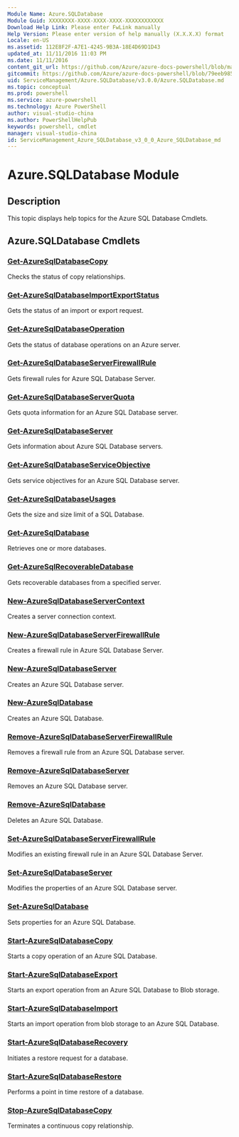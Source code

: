 ```yaml
---
Module Name: Azure.SQLDatabase
Module Guid: XXXXXXXX-XXXX-XXXX-XXXX-XXXXXXXXXXXX
Download Help Link: Please enter FwLink manually
Help Version: Please enter version of help manually (X.X.X.X) format
Locale: en-US
ms.assetid: 112E8F2F-A7E1-4245-9B3A-18E4D69D1D43
updated_at: 11/11/2016 11:03 PM
ms.date: 11/11/2016
content_git_url: https://github.com/Azure/azure-docs-powershell/blob/master/azureps-cmdlets-docs/ServiceManagement/Azure.SQLDatabase/v3.0.0/Azure.SQLDatabase.md
gitcommit: https://github.com/Azure/azure-docs-powershell/blob/79eeb985ea480979357fb4695832a0c3d29a48bf/azureps-cmdlets-docs/ServiceManagement/Azure.SQLDatabase/v3.0.0/Azure.SQLDatabase.md
uid: ServiceManagement/Azure.SQLDatabase/v3.0.0/Azure.SQLDatabase.md
ms.topic: conceptual
ms.prod: powershell
ms.service: azure-powershell
ms.technology: Azure PowerShell
author: visual-studio-china
ms.author: PowerShellHelpPub
keywords: powershell, cmdlet
manager: visual-studio-china
id: ServiceManagement_Azure_SQLDatabase_v3_0_0_Azure_SQLDatabase_md
---
```


# Azure.SQLDatabase Module
## Description
This topic displays help topics for the Azure SQL Database Cmdlets.

## Azure.SQLDatabase Cmdlets
### [Get-AzureSqlDatabaseCopy](./Get-AzureSqlDatabaseCopy.md)
Checks the status of copy relationships.


### [Get-AzureSqlDatabaseImportExportStatus](./Get-AzureSqlDatabaseImportExportStatus.md)
Gets the status of an import or export request.


### [Get-AzureSqlDatabaseOperation](./Get-AzureSqlDatabaseOperation.md)
Gets the status of database operations on an Azure server.


### [Get-AzureSqlDatabaseServerFirewallRule](./Get-AzureSqlDatabaseServerFirewallRule.md)
Gets firewall rules for Azure SQL Database Server.


### [Get-AzureSqlDatabaseServerQuota](./Get-AzureSqlDatabaseServerQuota.md)
Gets quota information for an Azure SQL Database server.


### [Get-AzureSqlDatabaseServer](./Get-AzureSqlDatabaseServer.md)
Gets information about Azure SQL Database servers.


### [Get-AzureSqlDatabaseServiceObjective](./Get-AzureSqlDatabaseServiceObjective.md)
Gets service objectives for an Azure SQL Database server.


### [Get-AzureSqlDatabaseUsages](./Get-AzureSqlDatabaseUsages.md)
Gets the size and size limit of a SQL Database.


### [Get-AzureSqlDatabase](./Get-AzureSqlDatabase.md)
Retrieves one or more databases.


### [Get-AzureSqlRecoverableDatabase](./Get-AzureSqlRecoverableDatabase.md)
Gets recoverable databases from a specified server.


### [New-AzureSqlDatabaseServerContext](./New-AzureSqlDatabaseServerContext.md)
Creates a server connection context.


### [New-AzureSqlDatabaseServerFirewallRule](./New-AzureSqlDatabaseServerFirewallRule.md)
Creates a firewall rule in Azure SQL Database Server.


### [New-AzureSqlDatabaseServer](./New-AzureSqlDatabaseServer.md)
Creates an Azure SQL Database server.


### [New-AzureSqlDatabase](./New-AzureSqlDatabase.md)
Creates an Azure SQL Database.


### [Remove-AzureSqlDatabaseServerFirewallRule](./Remove-AzureSqlDatabaseServerFirewallRule.md)
Removes a firewall rule from an Azure SQL Database server.


### [Remove-AzureSqlDatabaseServer](./Remove-AzureSqlDatabaseServer.md)
Removes an Azure SQL Database server.


### [Remove-AzureSqlDatabase](./Remove-AzureSqlDatabase.md)
Deletes an Azure SQL Database.


### [Set-AzureSqlDatabaseServerFirewallRule](./Set-AzureSqlDatabaseServerFirewallRule.md)
Modifies an existing firewall rule in an Azure SQL Database Server.


### [Set-AzureSqlDatabaseServer](./Set-AzureSqlDatabaseServer.md)
Modifies the properties of an Azure SQL Database server.


### [Set-AzureSqlDatabase](./Set-AzureSqlDatabase.md)
Sets properties for an Azure SQL Database.


### [Start-AzureSqlDatabaseCopy](./Start-AzureSqlDatabaseCopy.md)
Starts a copy operation of an Azure SQL Database.


### [Start-AzureSqlDatabaseExport](./Start-AzureSqlDatabaseExport.md)
Starts an export operation from an Azure SQL Database to Blob storage.


### [Start-AzureSqlDatabaseImport](./Start-AzureSqlDatabaseImport.md)
Starts an import operation from blob storage to an Azure SQL Database.


### [Start-AzureSqlDatabaseRecovery](./Start-AzureSqlDatabaseRecovery.md)
Initiates a restore request for a database.


### [Start-AzureSqlDatabaseRestore](./Start-AzureSqlDatabaseRestore.md)
Performs a point in time restore of a database.


### [Stop-AzureSqlDatabaseCopy](./Stop-AzureSqlDatabaseCopy.md)
Terminates a continuous copy relationship.



